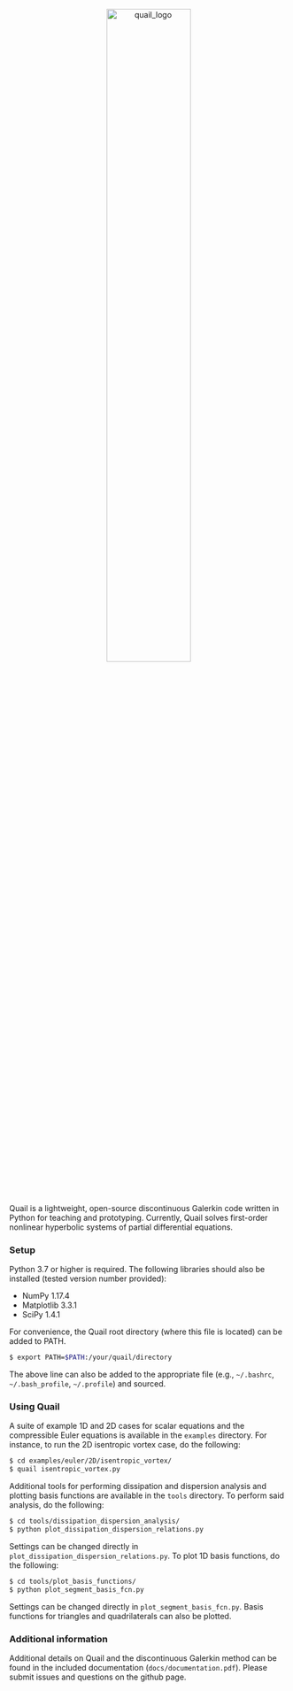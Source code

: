 <p align="center">
  <a href="https://github.com/ericjching/DG_Python"><img alt="quail_logo" src="https://user-images.githubusercontent.com/55554103/99025045-c0ddb780-251c-11eb-9cdb-0bed0269b434.png" width="55%"></a>
</p>

Quail is a lightweight, open-source discontinuous Galerkin code written in Python for teaching and prototyping. Currently, Quail solves first-order nonlinear hyperbolic systems of partial differential equations.


### Setup
Python 3.7 or higher is required. The following libraries should also be installed (tested version number provided):
  - NumPy 1.17.4
  - Matplotlib 3.3.1
  - SciPy 1.4.1

For convenience, the Quail root directory (where this file is located) can be added to PATH.
```sh
$ export PATH=$PATH:/your/quail/directory
```
The above line can also be added to the appropriate file (e.g., `~/.bashrc`, `~/.bash_profile`, `~/.profile`) and sourced.


### Using Quail 
A suite of example 1D and 2D cases for scalar equations and the compressible Euler equations is available in the `examples` directory. For instance, to run the 2D isentropic vortex case, do the following:
```sh
$ cd examples/euler/2D/isentropic_vortex/
$ quail isentropic_vortex.py
```

Additional tools for performing dissipation and dispersion analysis and plotting basis functions are available in the `tools` directory. To perform said analysis, do the following:
```sh
$ cd tools/dissipation_dispersion_analysis/
$ python plot_dissipation_dispersion_relations.py 
```
Settings can be changed directly in `plot_dissipation_dispersion_relations.py`.
To plot 1D basis functions, do the following:
```sh
$ cd tools/plot_basis_functions/
$ python plot_segment_basis_fcn.py  
```
Settings can be changed directly in `plot_segment_basis_fcn.py`. Basis functions for triangles and quadrilaterals can also be plotted.


### Additional information
Additional details on Quail and the discontinuous Galerkin method can be found in the included documentation (`docs/documentation.pdf`). Please submit issues and questions on the github page.
